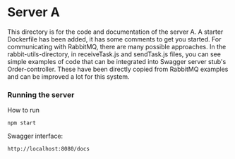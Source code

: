 # Server A
This directory is for the code and documentation of the server A. A starter Dockerfile has been added, it has some comments to get you started.
For communicating with RabbitMQ, there are many possible approaches. In the rabbit-utils-directory, in receiveTask.js and sendTask.js files, you can see simple examples of code that can be integrated into Swagger server stub's Order-controller. These have been directly copied from RabbitMQ examples and can be improved a lot for this system.
### Running the server
How to run
```
npm start
```

Swagger interface:

```
http://localhost:8080/docs
```
